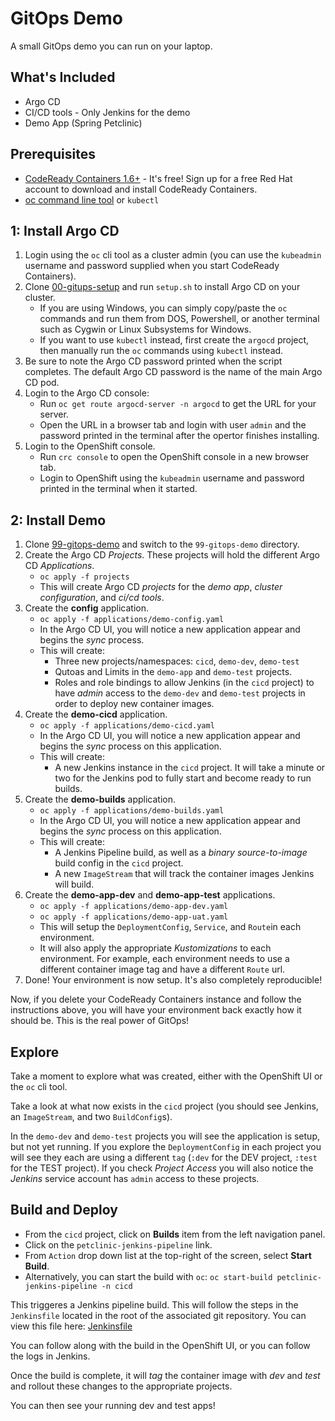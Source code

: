 # GitOps Demo

A small GitOps demo you can run on your laptop.

## What's Included

* Argo CD
* CI/CD tools - Only Jenkins for the demo
* Demo App (Spring Petclinic)

## Prerequisites

* [CodeReady Containers 1.6+](https://developers.redhat.com/products/codeready-containers/overview) - It's free!  Sign up for a free Red Hat account to download and install CodeReady Containers.
* [oc command line tool](https://mirror.openshift.com/pub/openshift-v4/clients/ocp/latest/) or `kubectl`

## 1: Install Argo CD

1. Login using the `oc` cli tool as a cluster admin (you can use the `kubeadmin` username and password supplied when you start CodeReady Containers).
2. Clone [00-gitups-setup](https://github.com/pittar-gitops/99-gitops-demo) and run `setup.sh` to install Argo CD on your cluster.
    * If you are using Windows, you can simply copy/paste the `oc` commands and run them from DOS, Powershell, or another terminal such as Cygwin or Linux Subsystems for Windows.
    * If you want to use `kubectl` instead, first create the `argocd` project, then manually run the `oc` commands using `kubectl` instead.
3. Be sure to note the Argo CD password printed when the script completes.  The default Argo CD password is the name of the main Argo CD pod.
4. Login to the Argo CD console:
    * Run `oc get route argocd-server -n argocd` to get the URL for your server.
    * Open the URL in a browser tab and login with user `admin` and the password printed in the terminal after the opertor finishes installing.
4. Login to the OpenShift console.
    * Run `crc console` to open the OpenShift console in a new browser tab.
    * Login to OpenShift using the `kubeadmin` username and password printed in the terminal when it started.

## 2: Install Demo

1. Clone [99-gitops-demo](https://github.com/pittar-gitops/99-gitops-demo) and switch to the `99-gitops-demo` directory.
2. Create the Argo CD *Projects*.  These projects will hold the different Argo CD *Applications*.
    * `oc apply -f projects`
    * This will create Argo CD *projects* for the *demo app*, *cluster configuration*, and *ci/cd tools*.
3. Create the **config** application.
    * `oc apply -f applications/demo-config.yaml`
    * In the Argo CD UI, you will notice a new application appear and begins the *sync* process.
    * This will create:
        * Three new projects/namespaces: `cicd`, `demo-dev`, `demo-test`
        * Qutoas and Limits in the `demo-app` and `demo-test` projects.
        * Roles and role bindings to allow Jenkins (in the `cicd` project) to have *admin* access to the `demo-dev` and `demo-test` projects in order to deploy new container images.
4. Create the **demo-cicd** application.
    * `oc apply -f applications/demo-cicd.yaml`
    * In the Argo CD UI, you will notice a new application appear and begins the *sync* process on this application.
    * This will create:
        * A new Jenkins instance in the `cicd` project.  It will take a minute or two for the Jenkins pod to fully start and become ready to run builds.
5. Create the **demo-builds** application.
    * `oc apply -f applications/demo-builds.yaml`
    * In the Argo CD UI, you will notice a new application appear and begins the *sync* process on this application.
    * This will create:
        * A Jenkins Pipeline build, as well as a *binary source-to-image* build config in the `cicd` project.
        * A new `ImageStream` that will track the container images Jenkins will build.
6. Create the **demo-app-dev** and **demo-app-test** applications.
    * `oc apply -f applications/demo-app-dev.yaml`
    * `oc apply -f applications/demo-app-uat.yaml`
    * This will setup the `DeploymentConfig`, `Service`, and `Route`in each environment.
    * It will also apply the appropriate *Kustomizations* to each environment.  For example, each environment needs to use a different container image tag and have a different `Route` url.
7. Done!  Your environment is now setup.  It's also completely reproducible!

Now, if you delete your CodeReady Containers instance and follow the instructions above, you will have your environment back exactly how it should be.  This is the real power of GitOps!

## Explore

Take a moment to explore what was created, either with the OpenShift UI or the `oc` cli tool.  

Take a look at what now exists in the `cicd` project (you should see Jenkins, an `ImageStream`, and two `BuildConfig`s).

In the `demo-dev` and `demo-test` projects you will see the application is setup, but not yet running.  If you explore the `DeploymentConfig` in each project you will see they each are using a different `tag` (`:dev` for the DEV project, `:test` for the TEST project).  If you check *Project Access* you will also notice the *Jenkins* service account has `admin` access to these projects.

## Build and Deploy

* From the `cicd` project, click on **Builds** item from the left navigation panel.
* Click on the `petclinic-jenkins-pipeline` link.
* From `Action` drop down list at the top-right of the screen, select **Start Build**.
* Alternatively, you can start the build with `oc`: `oc start-build petclinic-jenkins-pipeline -n cicd`

This triggeres a Jenkins pipeline build. This will follow the steps in the `Jenkinsfile` located in the root of the associated git repository.  You can view this file here:
[Jenkinsfile](https://github.com/pittar/spring-petclinic/blob/master/Jenkinsfile)

You can follow along with the build in the OpenShift UI, or you can follow the logs in Jenkins.

Once the build is complete, it will *tag* the container image with *dev* and *test* and rollout these changes to the appropriate projects.

You can then see your running dev and test apps!
